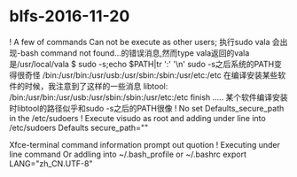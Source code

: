 #  blfs-2016-11-20
! A few of commands Can not be execute as other users;
执行sudo vala 会出现-bash command not found...的错误消息,然而type vala返回的vala是/usr/local/vala
$ sudo -s;echo $PATH|tr ':' '\n'
sudo -s之后系统的PATH变得很奇怪
/bin:/usr/bin:/usr/usb:/usr/sbin:/sbin:/usr/etc:/etc
在编译安装某些软件的时候，我注意到了这样的一些消息
libtool: /bin:/usr/bin:/usr/usb:/usr/sbin:/sbin:/usr/etc:/etc finish
.....
某个软件编译安装时libtool的路径似乎和sudo -s之后的PATH很像
! No set Defaults_secure_path in the /etc/sudoers 
! Execute visudo as root and adding under line into /etc/sudoers
Defaults secure_path=""

Xfce-terminal command information prompt out quotion 
! Executing under line command Or addling into ~/.bash_profile or ~/.bashrc
export LANG="zh_CN.UTF-8"

